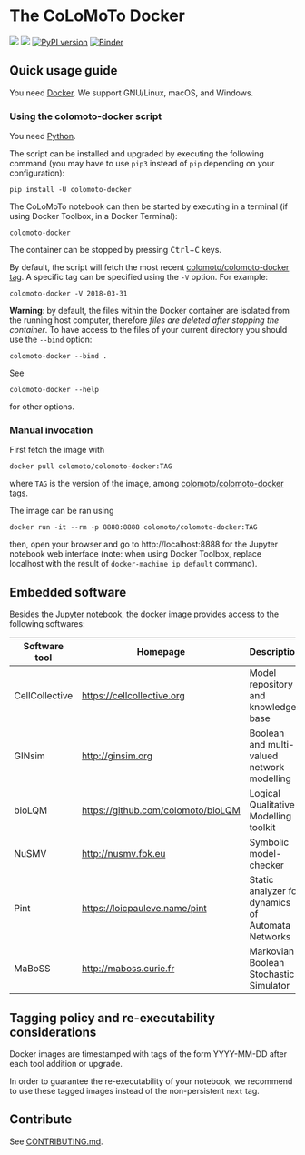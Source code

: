 # The CoLoMoTo Docker

[![](https://images.microbadger.com/badges/image/colomoto/colomoto-docker.svg)](http://microbadger.com/images/colomoto/colomoto-docker "Get your own image badge on microbadger.com")
[![](https://images.microbadger.com/badges/version/colomoto/colomoto-docker.svg)](https://microbadger.com/images/colomoto/colomoto-docker "Get your own version badge on microbadger.com")
[![PyPI version](https://badge.fury.io/py/colomoto-docker.svg)](https://badge.fury.io/py/colomoto-docker)
[![Binder](https://mybinder.org/badge.svg)](https://mybinder.org/v2/gh/colomoto/colomoto-docker/2018-03-31)

## Quick usage guide

You need [Docker](http://docker.com).
We support GNU/Linux, macOS, and Windows.

### Using the colomoto-docker script

You need [Python](http://python.org).

The script can be installed and upgraded by executing the following command
(you may have to use `pip3` instead of `pip` depending on your configuration):

    pip install -U colomoto-docker


The CoLoMoTo notebook can then be started by executing in a terminal (if using Docker Toolbox, in a Docker Terminal):

    colomoto-docker

The container can be stopped by pressing <kbd>Ctrl</kbd>+<kbd>C</kbd> keys.

By default, the script will fetch the most recent [colomoto/colomoto-docker tag](https://hub.docker.com/r/colomoto/colomoto-docker/tags/). A specific tag can be specified using the `-V` option. For example:

    colomoto-docker -V 2018-03-31

**Warning**: by default, the files within the Docker container are isolated from the running host computer, therefore *files are deleted after stopping the container*.
To have access to the files of your current directory you should use the `--bind` option:

    colomoto-docker --bind .
      
See

    colomoto-docker --help

for other options.


### Manual invocation

First fetch the image with

    docker pull colomoto/colomoto-docker:TAG

where `TAG` is the version of the image, among [colomoto/colomoto-docker tags](https://hub.docker.com/r/colomoto/colomoto-docker/tags/).

The image can be ran using

    docker run -it --rm -p 8888:8888 colomoto/colomoto-docker:TAG

then, open your browser and go to http://localhost:8888 for the Jupyter notebook web interface
(note: when using Docker Toolbox, replace localhost with the result of
`docker-machine ip default` command).


## Embedded software

Besides the [Jupyter notebook](http://jupyter.org), the docker image provides
access to the following softwares:

| Software tool | Homepage | Description | Jupyter interface |
| --- | --- | --- | --- |
| CellCollective | https://cellcollective.org | Model repository and knowledge base | Python module [`cellcollective`](https://github.com/colomoto/colomoto_jupyter) |
| GINsim | http://ginsim.org | Boolean and multi-valued network modelling | Python module [`ginsim`](https://github.com/GINsim/GINsim-python) |
| bioLQM | https://github.com/colomoto/bioLQM | Logical Qualitative Modelling toolkit | Python module [`biolqm`](https://github.com/GINsim/GINsim-python) |
| NuSMV | http://nusmv.fbk.eu | Symbolic model-checker | Python module [`nusmv`](https://github.com/colomoto/colomoto_jupyter)
| Pint | https://loicpauleve.name/pint | Static analyzer for dynamics of Automata Networks | Python module [`pypint`](https://github.com/pauleve/pint)  |
| MaBoSS | http://maboss.curie.fr | Markovian Boolean Stochastic Simulator | Python module [`maboss`](https://github.com/thenlevy/pyMaBoSS) |


## Tagging policy and re-executability considerations

Docker images are timestamped with tags of the form YYYY-MM-DD after each tool addition or upgrade.

In order to guarantee the re-executability of your notebook, we recommend to use these tagged images instead of the non-persistent `next` tag.

## Contribute

See [CONTRIBUTING.md](CONTRIBUTING.md).

